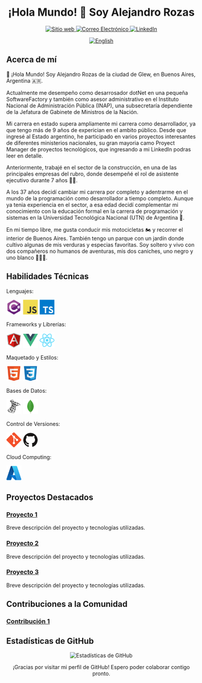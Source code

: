 <!-- Cabecera -->
<h1 align="center">¡Hola Mundo! 👋 Soy Alejandro Rozas</h1>
<p align="center">
  <a href="https://www.rozas.com.ar">
    <img src="https://img.shields.io/badge/-Sitio%20web-blue" alt="Sitio web">
  </a>
  <a href="mailto:alejandro.rozas@gmail.com">
    <img src="https://img.shields.io/badge/-Correo%20Electr%C3%B3nico-red" alt="Correo Electrónico">
  </a>
  <a href="https://www.linkedin.com/in/arozas">
    <img src="https://img.shields.io/badge/-LinkedIn-blue" alt="LinkedIn">
  </a>
</p>
<p align="center">
    <a href="https://github.com/arozas/README.md">
     <img src="https://img.shields.io/badge/lang-en-red.svg" alt="English">
  </a>
</p>


<!-- Acerca de mí -->
## Acerca de mí

👋 ¡Hola Mundo! Soy Alejandro Rozas de la ciudad de Glew, en Buenos Aires, Argentina 🇦🇷.

Actualmente me desempeño como desarrosador dotNet en una pequeña SoftwareFactory y también como asesor administrativo en el Instituto Nacional de Administración Pública (INAP), una subsecretaría dependiente de la Jefatura de Gabinete de Ministros de la Nación. 

Mi carrera en estado supera ampliamente mi carrera como desarrollador, ya que tengo más de 9 años de experician en el ambito público. Desde que ingresé al Estado argentino, he participado en varios proyectos interesantes de diferentes ministerios nacionales, su gran mayoria camo Proyect Manager de proyectos tecnológicos, que ingresando a mi LinkedIn podras leer en detalle.

Anteriormente, trabajé en el sector de la construcción, en una de las principales empresas del rubro, donde desempeñé el rol de asistente ejecutivo durante 7 años 👨‍💼.

A los 37 años decidí cambiar mi carrera por completo y adentrarme en el mundo de la programación como desarrollador a tiempo completo. Aunque ya tenia experiencia en el sector, a esa edad decidí complementar mi conocimiento con la educación formal en la carrera de programación y sistemas en la Universidad Tecnológica Nacional (UTN) de Argentina 🌱.

En mi tiempo libre, me gusta conducir mis motocicletas 🏍️ y recorrer el interior de Buenos Aires. También tengo un parque con un jardín donde cultivo algunas de mis verduras y especias favoritas. Soy soltero y vivo con dos compañeros no humanos de aventuras, mis dos caniches, uno negro y uno blanco 🐺🐻‍❄️.

<!-- Habilidades -->
## Habilidades Técnicas

Lenguajes:

<code><img height="40" src="https://github.com/devicons/devicon/blob/master/icons/csharp/csharp-original.svg" alt="C#"></code>
<code><img height="40" src="https://raw.githubusercontent.com/devicons/devicon/master/icons/javascript/javascript-original.svg" alt="JavaScript"></code>
<code><img height="40" src="https://github.com/devicons/devicon/blob/master/icons/typescript/typescript-original.svg" alt="Typescript"></code>

Frameworks y Librerías:

<code><img height="40" src="https://github.com/devicons/devicon/blob/master/icons/angularjs/angularjs-original.svg" alt="Angular"></code>
<code><img height="40" src="https://github.com/devicons/devicon/blob/master/icons/vuejs/vuejs-original.svg" alt="VueJs"></code>
<code><img height="40" src="https://raw.githubusercontent.com/devicons/devicon/master/icons/react/react-original.svg" alt="React"></code>

Maquetado y Estilos:

<code><img height="40" src="https://github.com/devicons/devicon/blob/master/icons/html5/html5-original.svg" alt="HTML5"></code>
<code><img height="40" src="https://github.com/devicons/devicon/blob/master/icons/css3/css3-original.svg" alt="CSS3"></code>

Bases de Datos:

<code><img height="40" src="https://github.com/devicons/devicon/blob/master/icons/microsoftsqlserver/microsoftsqlserver-plain.svg" alt="SQL Server"></code>
<code><img height="40" src="https://raw.githubusercontent.com/devicons/devicon/master/icons/mongodb/mongodb-original.svg" alt="MongoDB"></code>

Control de Versiones:

<code><img height="40" src="https://raw.githubusercontent.com/devicons/devicon/master/icons/git/git-original.svg" alt="Git"></code>
<code><img height="40" src="https://raw.githubusercontent.com/devicons/devicon/master/icons/github/github-original.svg" alt="GitHub"></code>

Cloud Computing:

<code><img height="40" src="https://raw.githubusercontent.com/devicons/devicon/master/icons/azure/azure-original.svg" alt="Azure"></code>

<!-- Proyectos Destacados -->
## Proyectos Destacados

### [Proyecto 1](enlace_al_proyecto_1)

Breve descripción del proyecto y tecnologías utilizadas.

### [Proyecto 2](enlace_al_proyecto_2)

Breve descripción del proyecto y tecnologías utilizadas.

### [Proyecto 3](enlace_al_proyecto_3)

Breve descripción del proyecto y tecnologías utilizadas.

<!-- Contribuciones a la Comunidad -->
## Contribuciones a la Comunidad

### [Contribución 1](enlace_a_la_contribucion_1)

<!-- Estadísticas de GitHub -->
## Estadísticas de GitHub

<p align="center">
  <img src="https://github-readme-stats.vercel.app/api?username=arozas&show_icons=true&theme=dark" alt="Estadísticas de GitHub" />
</p>

<!-- Pie de página -->
<p align="center">¡Gracias por visitar mi perfil de GitHub! Espero poder colaborar contigo pronto.</p>


<!---
arozas/arozas is a ✨ special ✨ repository because its `README.md` (this file) appears on your GitHub profile.
You can click the Preview link to take a look at your changes.
--->

